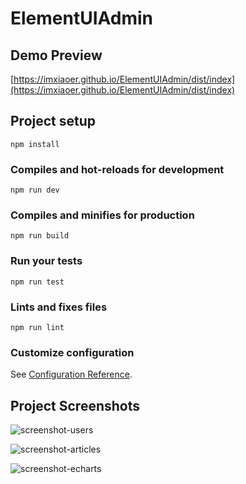 # ElementUIAdmin


## Demo Preview
[https://imxiaoer.github.io/ElementUIAdmin/dist/index](https://imxiaoer.github.io/ElementUIAdmin/dist/index)



## Project setup
```
npm install
```

### Compiles and hot-reloads for development
```
npm run dev
```

### Compiles and minifies for production
```
npm run build
```

### Run your tests
```
npm run test
```

### Lints and fixes files
```
npm run lint
```

### Customize configuration
See [Configuration Reference](https://cli.vuejs.org/config/).



## Project Screenshots

![screenshot-users](https://github.com/imxiaoer/ElementUIAdmin/blob/master/screenshot/screenshot-users.png)

![screenshot-articles](https://github.com/imxiaoer/ElementUIAdmin/blob/master/screenshot/screenshot-articles.png)

![screenshot-echarts](https://github.com/imxiaoer/ElementUIAdmin/blob/master/screenshot/screenshot-echarts.png)

